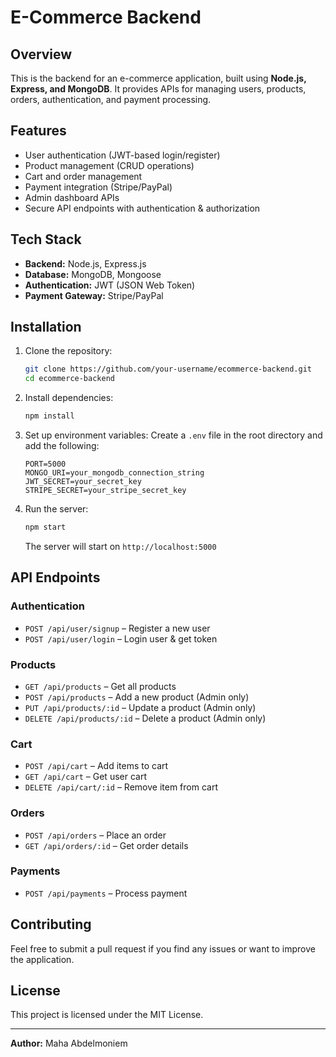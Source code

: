 # E-Commerce Backend

## Overview
This is the backend for an e-commerce application, built using **Node.js, Express, and MongoDB**. It provides APIs for managing users, products, orders, authentication, and payment processing.

## Features
- User authentication (JWT-based login/register)
- Product management (CRUD operations)
- Cart and order management
- Payment integration (Stripe/PayPal)
- Admin dashboard APIs
- Secure API endpoints with authentication & authorization

## Tech Stack
- **Backend:** Node.js, Express.js
- **Database:** MongoDB, Mongoose
- **Authentication:** JWT (JSON Web Token)
- **Payment Gateway:** Stripe/PayPal

## Installation
1. Clone the repository:
   ```bash
   git clone https://github.com/your-username/ecommerce-backend.git
   cd ecommerce-backend
   ```
2. Install dependencies:
   ```bash
   npm install
   ```
3. Set up environment variables:
   Create a `.env` file in the root directory and add the following:
   ```env
   PORT=5000
   MONGO_URI=your_mongodb_connection_string
   JWT_SECRET=your_secret_key
   STRIPE_SECRET=your_stripe_secret_key
   ```
4. Run the server:
   ```bash
   npm start
   ```
   The server will start on `http://localhost:5000`

## API Endpoints
### Authentication
- `POST /api/user/signup` – Register a new user
- `POST /api/user/login` – Login user & get token

### Products
- `GET /api/products` – Get all products
- `POST /api/products` – Add a new product (Admin only)
- `PUT /api/products/:id` – Update a product (Admin only)
- `DELETE /api/products/:id` – Delete a product (Admin only)

### Cart
- `POST /api/cart` – Add items to cart
- `GET /api/cart` – Get user cart
- `DELETE /api/cart/:id` – Remove item from cart

### Orders
- `POST /api/orders` – Place an order
- `GET /api/orders/:id` – Get order details

### Payments
- `POST /api/payments` – Process payment

## Contributing
Feel free to submit a pull request if you find any issues or want to improve the application.

## License
This project is licensed under the MIT License.

---
**Author:** Maha Abdelmoniem
